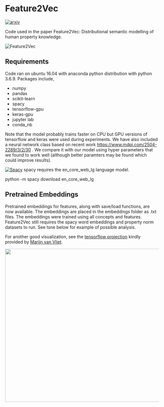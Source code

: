 # Feature2Vec
[![arxiv](http://img.shields.io/badge/math.CO-arXiv%3A1908.11439-B31B1B.svg)](https://arxiv.org/abs/1908.11439)

Code used in the paper Feature2Vec: Distributional semantic modelling of human property knowledge. 

![Feature2Vec](https://github.com/stevend94/Feature2Vec/blob/master/imgs/arch5.png)

## Requirements 
Code ran on ubuntu 16.04 with anaconda python distribution with python 3.6.9. Packages include,
* numpy
* pandas
* scikit-learn
* spacy 
* tensorflow-gpu
* keras-gpu
* jupyter lab 
* conda_nb 

Note that the model probably trains faster on CPU but GPU versions of tensorflow and keras were used during experiments. We have also included a neural network class based on recent work https://www.mdpi.com/2504-2289/3/2/30 . We compare it with our model using hyper parameters that we found to work well (although better paramters may be found which could improve results).

[![Spacy](http://img.shields.io/badge/spacy%3A-008000.svg)](https://spacy.io/models/en)
spacy requires the en_core_web_lg language model.

python -m spacy download en_core_web_lg 

## Pretrained Embeddings 
Pretrained embeddings for features, along with save/load functions, are now available. The embeddings are placed in the embeddings folder as .txt files. The embeddings were trained using all concepts and features. Feature2Vec still requires the spacy word embeddings and property norm datasets to run. See tsne below for example  of possible analysis.

For another good visualization, see the [tensorflow projection](https://projector.tensorflow.org/?config=https://raw.githubusercontent.com/wmvanvliet/Feature2Vec/tf_projector/embeddings/projector_config.json) kindly provided by [Marijn van Vliet](https://github.com/wmvanvliet).


<img align="center" width="1000" height="500" src="https://github.com/stevend94/Feature2Vec/blob/master/imgs/tsne2.png">




